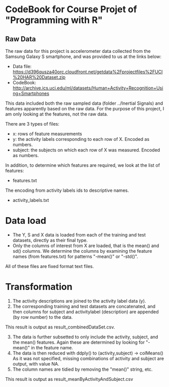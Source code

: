 CodeBook for Course Projet of "Programming with R"
========================================================

## Raw Data
The raw data for this project is accelerometer data collected from the Samsung Galaxy S smartphone, and was provided to us at the links below:
* Data file: https://d396qusza40orc.cloudfront.net/getdata%2Fprojectfiles%2FUCI%20HAR%20Dataset.zip
* CodeBook: http://archive.ics.uci.edu/ml/datasets/Human+Activity+Recognition+Using+Smartphones

This data included both the raw sampled data (folder ../Inertial Signals) and features apparently based on the raw data.  For the purpose of this project, I am only looking at the features, not the raw data.

There are 3 types of files:
* x: rows of feature measurements
* y: the activity labels corresponding to each row of X. Encoded as numbers.
* subject: the subjects on which each row of X was measured. Encoded as numbers.

In addition, to determine which features are required, we look at the list of features:
* features.txt

The encoding from activity labels ids to descriptive names.
* activity_labels.txt

# Data load
* The Y, S and X data is loaded from each of the training and test datasets, directly as their final type.
* Only the columns of interest from X are loaded, that is the mean() and sd() columns. We determine the columns by examining the feature names (from features.txt) for patterns "-mean()" or "-std()".

All of these files are fixed format text files.

# Transformation
1. The activity descriptions are joined to the activity label data (y).
2. The corresponding training and test datasets are concatenated, and then columns for subject and activitylabel (description)  are appended (by row number) to the data.

This result is output as result_combinedDataSet.csv.

3. The data is further subsetted to only include the activity, subject, and the mean() features.
Again these are determined by looking for "-mean()" in the feature name.
4. The data is then reduced with ddply() to (activity,subject) -> colMeans()  
As it was not specified, missing combinations of activity and subject are output, with value NA.
5. The column names are tidied by removing the "mean()" string, etc.

This result is output as result_meanByActivityAndSubject.csv
